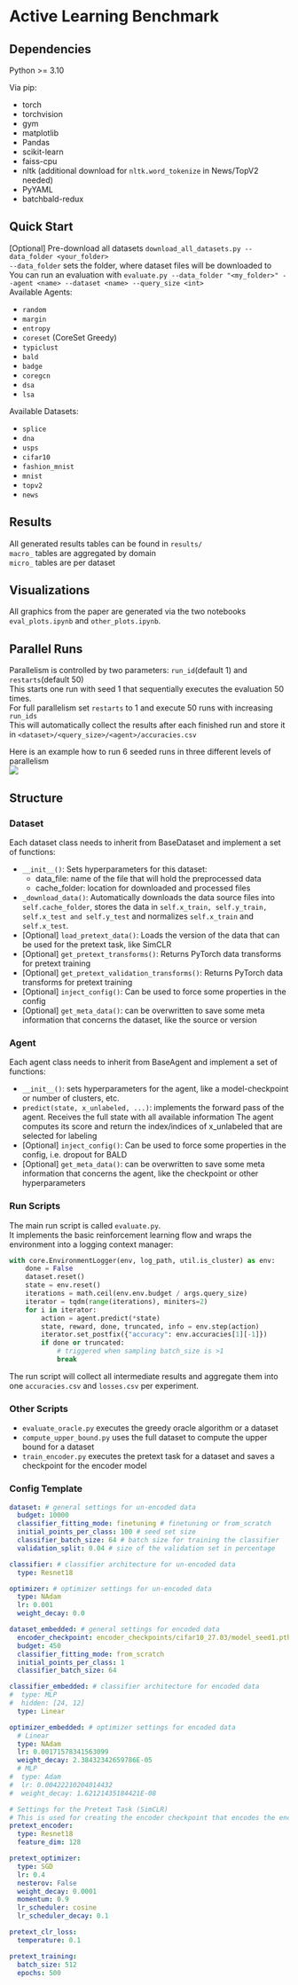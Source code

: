 # Active Learning Benchmark


## Dependencies
Python >= 3.10 

Via pip:
- torch
- torchvision
- gym
- matplotlib
- Pandas
- scikit-learn
- faiss-cpu
- nltk (additional download for `nltk.word_tokenize` in News/TopV2 needed)
- PyYAML
- batchbald-redux

## Quick Start
[Optional] Pre-download all datasets `download_all_datasets.py --data_folder <your_folder>`\
`--data_folder` sets the folder, where dataset files will be downloaded to \
You can run an evaluation with `evaluate.py --data_folder "<my_folder>" --agent <name> --dataset <name> --query_size <int>`\
Available Agents:
- `random`
- `margin`
- `entropy`
- `coreset` (CoreSet Greedy)
- `typiclust`
- `bald`
- `badge`
- `coregcn`
- `dsa`
- `lsa`

Available Datasets:
- `splice`
- `dna`
- `usps`
- `cifar10`
- `fashion_mnist`
- `mnist`
- `topv2`
- `news`

## Results
All generated results tables can be found in `results/`\
`macro_` tables are aggregated by domain \
`micro_` tables are per dataset

## Visualizations
All graphics from the paper are generated via the two notebooks `eval_plots.ipynb` and `other_plots.ipynb`.

## Parallel Runs
Parallelism is controlled by two parameters: `run_id`(default 1) and `restarts`(default 50)\
This starts one run with seed 1 that sequentially executes the evaluation 50 times. \
For full parallelism set `restarts` to 1 and execute 50 runs with increasing `run_ids`\
This will automatically collect the results after each finished run and store it in `<dataset>/<query_size>/<agent>/accuracies.csv`

Here is an example how to run 6 seeded runs in three different levels of parallelism \
![](doc/img/parallel_runs_example.png)

## Structure
### Dataset
Each dataset class needs to inherit from BaseDataset and implement a set of functions:
- `__init__()`: Sets hyperparameters for this dataset:
  - data_file: name of the file that will hold the preprocessed data
  - cache_folder: location for downloaded and processed files
- `_download_data()`: Automatically downloads the data source files into `self.cache_folder`, stores the data in `self.x_train, self.y_train, self.x_test and self.y_test` and normalizes `self.x_train` and `self.x_test`. <br>
- [Optional] `load_pretext_data()`: Loads the version of the data that can be used for the pretext task, like SimCLR
- [Optional] `get_pretext_transforms()`: Returns PyTorch data transforms for pretext training
- [Optional] `get_pretext_validation_transforms()`: Returns PyTorch data transforms for pretext training
- [Optional] `inject_config()`: Can be used to force some properties in the config
- [Optional] `get_meta_data()`: can be overwritten to save some meta information that concerns the dataset, like the source or version

### Agent
Each agent class needs to inherit from BaseAgent and implement a set of functions:
- `__init__()`: sets hyperparameters for the agent, like a model-checkpoint or number of clusters, etc.
- `predict(state, x_unlabeled, ...)`: implements the forward pass of the agent.
Receives the full state with all available information
The agent computes its score and return the index/indices of x_unlabeled that are selected for labeling
- [Optional] `inject_config()`: Can be used to force some properties in the config, i.e. dropout for BALD
- [Optional] `get_meta_data()`: can be overwritten to save some meta information that concerns the agent, like the checkpoint or other hyperparameters

### Run Scripts
The main run script is called `evaluate.py`. \
It implements the basic reinforcement learning flow and wraps the environment into a logging context manager:
```python
with core.EnvironmentLogger(env, log_path, util.is_cluster) as env:
    done = False
    dataset.reset()
    state = env.reset()
    iterations = math.ceil(env.env.budget / args.query_size)
    iterator = tqdm(range(iterations), miniters=2)
    for i in iterator:
        action = agent.predict(*state)
        state, reward, done, truncated, info = env.step(action)
        iterator.set_postfix({"accuracy": env.accuracies[1][-1]})
        if done or truncated:
            # triggered when sampling batch_size is >1
            break
```
The run script will collect all intermediate results and aggregate them into one `accuracies.csv` and `losses.csv` per experiment.

### Other Scripts
- `evaluate_oracle.py` executes the greedy oracle algorithm or a dataset
- `compute_upper_bound.py` uses the full dataset to compute the upper bound for a dataset
- `train_encoder.py` executes the pretext task for a dataset and saves a checkpoint for the encoder model


### Config Template
```yaml
dataset: # general settings for un-encoded data
  budget: 10000
  classifier_fitting_mode: finetuning # finetuning or from_scratch
  initial_points_per_class: 100 # seed set size
  classifier_batch_size: 64 # batch size for training the classifier
  validation_split: 0.04 # size of the validation set in percentage

classifier: # classifier architecture for un-encoded data
  type: Resnet18

optimizer: # optimizer settings for un-encoded data
  type: NAdam
  lr: 0.001
  weight_decay: 0.0

dataset_embedded: # general settings for encoded data
  encoder_checkpoint: encoder_checkpoints/cifar10_27.03/model_seed1.pth.tar
  budget: 450
  classifier_fitting_mode: from_scratch
  initial_points_per_class: 1
  classifier_batch_size: 64

classifier_embedded: # classifier architecture for encoded data
#  type: MLP
#  hidden: [24, 12]
  type: Linear

optimizer_embedded: # optimizer settings for encoded data
  # Linear
  type: NAdam
  lr: 0.00171578341563099
  weight_decay: 2.38432342659786E-05
  # MLP
#  type: Adam
#  lr: 0.00422210204014432
#  weight_decay: 1.62121435184421E-08

# Settings for the Pretext Task (SimCLR)
# This is used for creating the encoder checkpoint that encodes the encoded data
pretext_encoder: 
  type: Resnet18
  feature_dim: 128

pretext_optimizer:
  type: SGD
  lr: 0.4
  nesterov: False
  weight_decay: 0.0001
  momentum: 0.9
  lr_scheduler: cosine
  lr_scheduler_decay: 0.1

pretext_clr_loss:
  temperature: 0.1

pretext_training:
  batch_size: 512
  epochs: 500
```
